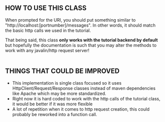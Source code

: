## HOW TO USE THIS CLASS
When prompted for the URI, you should put something similar to "http://localhost:[portnumber]/messages". In other words, it should match the basic http calls we used in the tutorial.<br>

That being said, this class **only works with the tutorial backend by default** but hopefully the documentation is such that you may alter the methods to work with any javalin/http request server! <br><br>
## THINGS THAT COULD BE IMPROVED
- This implementation is single class focused so it uses HttpClient/Request/Response classes instead of maven dependencies like Apache which may be more standardized.
- Right now it is hard coded to work with the http calls of the tutorial class, it would be better if it was more flexible
- A lot of repetition when it comes to http request creation, this could probably be reworked into a function call.

